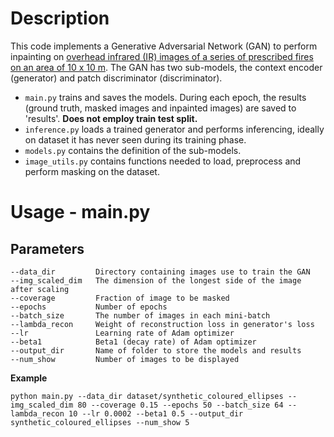 # Description
This code implements a Generative Adversarial Network (GAN) to perform inpainting on [overhead infrared (IR) images of a series of prescribed fires on an area of 10 x 10 m](https://www.fs.usda.gov/rds/archive/catalog/RDS-2022-0076). The GAN has two sub-models, the context encoder (generator) and patch discriminator (discriminator).

- `main.py` trains and saves the models. During each epoch, the results (ground truth, masked images and inpainted images) are saved to 'results'. **Does not employ train test split.**
- `inference.py` loads a trained generator and performs inferencing, ideally on dataset it has never seen during its training phase.
- `models.py` contains the definition of the sub-models.
- `image_utils.py` contains functions needed to load, preprocess and perform masking on the dataset.

# Usage - main.py
## Parameters
```
--data_dir         Directory containing images use to train the GAN
--img_scaled_dim   The dimension of the longest side of the image after scaling
--coverage         Fraction of image to be masked
--epochs           Number of epochs
--batch_size       The number of images in each mini-batch
--lambda_recon     Weight of reconstruction loss in generator's loss
--lr               Learning rate of Adam optimizer
--beta1            Beta1 (decay rate) of Adam optimizer
--output_dir       Name of folder to store the models and results
--num_show         Number of images to be displayed
```

**Example**
```
python main.py --data_dir dataset/synthetic_coloured_ellipses --img_scaled_dim 80 --coverage 0.15 --epochs 50 --batch_size 64 --lambda_recon 10 --lr 0.0002 --beta1 0.5 --output_dir synthetic_coloured_ellipses --num_show 5
```